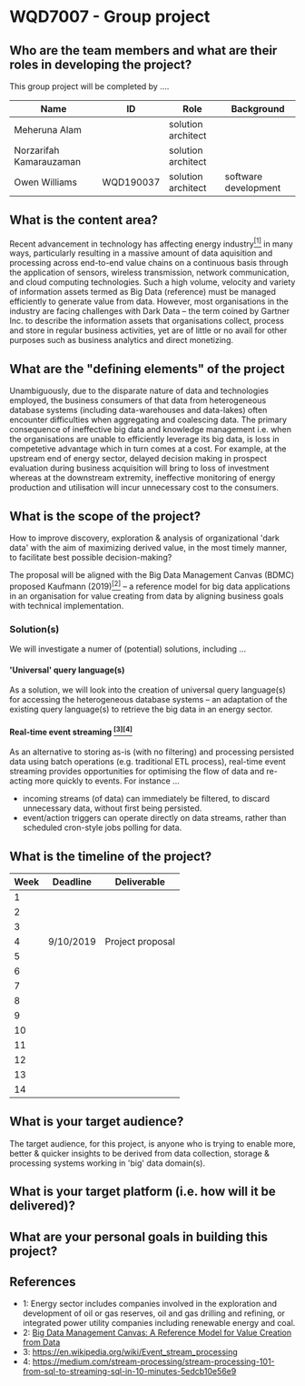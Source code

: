 # WQD7007 - Group project
## Who are the team members and what are their roles in developing the project?
This group project will be completed by ....

| Name                    | ID        | Role               | Background           |
|-------------------------|-----------|--------------------|----------------------|
| Meheruna Alam           |           | solution architect |                      |
| Norzarifah Kamarauzaman |           | solution architect |                      |
| Owen Williams           | WQD190037 | solution architect | software development |

## What is the content area?
Recent advancement in technology has affecting energy industry[<sup>[1]</sup>](#1) in many ways, particularly resulting in a massive amount of data aquisition and processing across end-to-end value chains on a continuous basis through the application of sensors, wireless transmission, network communication, and cloud computing technologies. Such a high volume, velocity and variety of information assets termed as Big Data (reference) must be managed efficiently to generate value from data. However, most organisations in the industry are facing challenges with Dark Data – the term coined by Gartner Inc. to describe the information assets that organisations collect, process and store in regular business activities, yet are of little or no avail for other purposes such as business analytics and direct monetizing.

## What are the "defining elements" of the project
Unambiguously, due to the disparate nature of data and technologies employed, the business consumers of that data from heterogeneous database systems (including data-warehouses and data-lakes) often encounter difficulties when aggregating and coalescing data. The primary consequence of ineffective big data and knowledge management i.e. when the organisations are unable to efficiently leverage its big data, is loss in competetive advantage which in turn comes at a cost. For example, at the upstream end of energy sector, delayed decision making in prospect evaluation during business acquisition will bring to loss of investment whereas at the downstream extremity, ineffective monitoring of energy production and utilisation will incur unnecessary cost to the consumers.

## What is the scope of the project?
How to improve discovery, exploration & analysis of organizational 'dark data' with the aim of maximizing derived value, in the most timely manner, to facilitate best possible decision-making?

The proposal will be aligned with the Big Data Management Canvas (BDMC) proposed Kaufmann (2019)[<sup>[2]</sup>](#2) – a reference model for big data applications in an organisation for value creating from data by aligning business goals with technical implementation.

### Solution(s)
We will investigate a numer of (potential) solutions, including ...

#### 'Universal' query language(s)
As a solution, we will look into the creation of universal query language(s) for accessing the heterogeneous database systems – an adaptation of the existing query language(s) to retrieve the big data in an energy sector. 

#### Real-time event streaming [<sup>[3]</sup>](#3)[<sup>[4]</sup>](#4)
As an alternative to storing as-is (with no filtering) and processing persisted data using batch operations (e.g. traditional ETL process), real-time event streaming provides opportunities for optimising the flow of data and re-acting more quickly to events. For instance ...
- incoming streams (of data) can immediately be filtered, to discard unnecessary data, without first being persisted.
- event/action triggers can operate directly on data streams, rather than scheduled cron-style jobs polling for data.

## What is the timeline of the project?

| Week | Deadline  | Deliverable      |
|------|-----------|------------------|
| 1    |           |                  |
| 2    |           |                  |
| 3    |           |                  |
| 4    | 9/10/2019 | Project proposal |
| 5    |           |                  |
| 6    |           |                  |
| 7    |           |                  |
| 8    |           |                  |
| 9    |           |                  |
| 10   |           |                  |
| 11   |           |                  |
| 12   |           |                  |
| 13   |           |                  |
| 14   |           |                  |

## What is your target audience?
The target audience, for this project, is anyone who is trying to enable more, better & quicker insights to be derived from data collection, storage & processing systems working in 'big' data domain(s).

## What is your target platform (i.e. how will it be delivered)?

## What are your personal goals in building this project?

## References
- <a name="1">1: </a>Energy sector includes companies involved in the exploration and development of oil or gas reserves, oil and gas drilling and refining, or integrated power utility companies including renewable energy and coal.
- <a name="2">2: </a>[Big Data Management Canvas: A Reference Model
for Value Creation from Data](https://www.researchgate.net/publication/331679781_Big_Data_Management_Canvas_A_Reference_Model_for_Value_Creation_from_Data)
- <a name="3">3: </a>https://en.wikipedia.org/wiki/Event_stream_processing
- <a name="4">4: </a>https://medium.com/stream-processing/stream-processing-101-from-sql-to-streaming-sql-in-10-minutes-5edcb10e56e9
